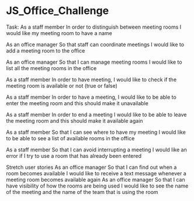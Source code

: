 # JS_Office_Challenge

Task:
As a staff member
In order to distinguish between meeting rooms
I would like my meeting room to have a name

As an office manager
So that staff can coordinate meetings
I would like to add a meeting room to the office

As an office manager
So that I can manage meeting rooms
I would like to list all the meeting rooms in the office

As a staff member
In order to have meeting,
I would like to check if the meeting room is available or not (true or false)

As a staff member
In order to have a meeting,
I would like to be able to enter the meeting room and this should make it unavailable

As a staff member
In order to end a meeting
I would like to be able to leave the meeting room and this should make it available again

As a staff member
So that I can see where to have my meeting
I would like to be able to see a list of available rooms in the office

As a staff member
So that I can avoid interrupting a meeting
I would like an error if I try to use a room that has already been entered


Stretch user stories
As an office manager
So that I can find out when a room becomes available
I would like to receive a text message whenever a meeting room becomes available again
As an office manager
So that I can have visibility of how the rooms are being used
I would like to see the name of the meeting and the name of the team that is using the room
